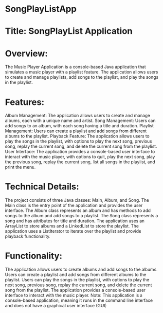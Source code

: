 # SongPlayListApp

# Title: SongPlayList Application

# Overview:
The Music Player Application is a console-based Java application that simulates a music player with a playlist feature. The application allows users to create and manage playlists, add songs to the playlist, and play the songs in the playlist.

# Features:

Album Management: The application allows users to create and manage albums, each with a unique name and artist.
Song Management: Users can add songs to an album, with each song having a title and duration.
Playlist Management: Users can create a playlist and add songs from different albums to the playlist.
Playback Feature: The application allows users to play the songs in the playlist, with options to play the next song, previous song, replay the current song, and delete the current song from the playlist.
User Interface: The application provides a console-based user interface to interact with the music player, with options to quit, play the next song, play the previous song, replay the current song, list all songs in the playlist, and print the menu.

# Technical Details:

The project consists of three Java classes: Main, Album, and Song.
The Main class is the entry point of the application and provides the user interface.
The Album class represents an album and has methods to add songs to the album and add songs to a playlist.
The Song class represents a song and has attributes for title and duration.
The application uses an ArrayList to store albums and a LinkedList to store the playlist.
The application uses a ListIterator to iterate over the playlist and provide playback functionality.

# Functionality:

The application allows users to create albums and add songs to the albums.
Users can create a playlist and add songs from different albums to the playlist.
Users can play the songs in the playlist, with options to play the next song, previous song, replay the current song, and delete the current song from the playlist.
The application provides a console-based user interface to interact with the music player.
Note: This application is a console-based application, meaning it runs in the command line interface and does not have a graphical user interface (GUI)
